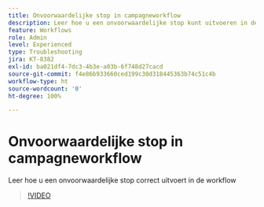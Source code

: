```yaml
---
title: Onvoorwaardelijke stop in campagneworkflow
description: Leer hoe u een onvoorwaardelijke stop kunt uitvoeren in de campagneworkflow
feature: Workflows
role: Admin
level: Experienced
type: Troubleshooting
jira: KT-8382
exl-id: ba021df4-7dc3-4b3e-a03b-6f748d27cacd
source-git-commit: f4e86b933660ced199c30d318445363b74c51c4b
workflow-type: ht
source-wordcount: '0'
ht-degree: 100%

---
```


# Onvoorwaardelijke stop in campagneworkflow

Leer hoe u een onvoorwaardelijke stop correct uitvoert in de workflow

>[!VIDEO](https://video.tv.adobe.com/v/335887?quality=12&learn=on)
